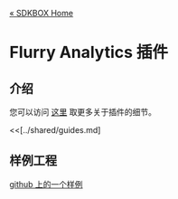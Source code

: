 [&#171; SDKBOX Home](http://sdkbox.com)

<h1>Flurry Analytics 插件</h1>

## 介绍
您可以访问 [这里](http://www.cocos2d-x.org/sdkbox/flurryanalytics) 取更多关于插件的细节。


<<[../shared/guides.md]


## 样例工程

[github 上的一个样例](https://github.com/sdkbox/sdkbox-sample-flurry)
